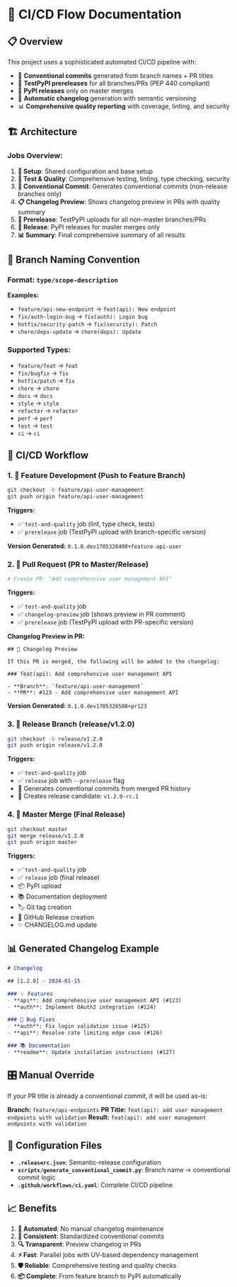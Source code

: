 # 🚀 CI/CD Flow Documentation

## 📋 Overview

This project uses a sophisticated automated CI/CD pipeline with:
- 🤖 **Conventional commits** generated from branch names + PR titles
- 🧪 **TestPyPI prereleases** for all branches/PRs (PEP 440 compliant)
- 🚀 **PyPI releases** only on master merges
- 📝 **Automatic changelog** generation with semantic versioning
- 📊 **Comprehensive quality reporting** with coverage, linting, and security

## 🏗️ Architecture

### Jobs Overview:
1. **🔄 Setup**: Shared configuration and base setup
2. **🧪 Test & Quality**: Comprehensive testing, linting, type checking, security
3. **📝 Conventional Commit**: Generates conventional commits (non-release branches only)
4. **📋 Changelog Preview**: Shows changelog preview in PRs with quality summary
5. **🧪 Prerelease**: TestPyPI uploads for all non-master branches/PRs
6. **🚀 Release**: PyPI releases for master merges only
7. **📊 Summary**: Final comprehensive summary of all results

## 🌿 Branch Naming Convention

### Format: `type/scope-description`

**Examples:**
- `feature/api-new-endpoint` → `feat(api): New endpoint`
- `fix/auth-login-bug` → `fix(auth): Login bug`
- `hotfix/security-patch` → `fix(security): Patch`
- `chore/deps-update` → `chore(deps): Update`

### Supported Types:
- `feature/feat` → `feat`
- `fix/bugfix` → `fix`
- `hotfix/patch` → `fix`
- `chore` → `chore`
- `docs` → `docs`
- `style` → `style`
- `refactor` → `refactor`
- `perf` → `perf`
- `test` → `test`
- `ci` → `ci`

## 🔄 CI/CD Workflow

### 1. 🧪 Feature Development (Push to Feature Branch)

```bash
git checkout -b feature/api-user-management
git push origin feature/api-user-management
```

**Triggers:**
- ✅ `test-and-quality` job (lint, type check, tests)
- ✅ `prerelease` job (TestPyPI upload with branch-specific version)

**Version Generated:** `0.1.0.dev1705328400+feature-api-user`

### 2. 📝 Pull Request (PR to Master/Release)

```bash
# Create PR: "Add comprehensive user management API"
```

**Triggers:**
- ✅ `test-and-quality` job
- ✅ `changelog-preview` job (shows preview in PR comment)
- ✅ `prerelease` job (TestPyPI upload with PR-specific version)

**Changelog Preview in PR:**
```
## 📝 Changelog Preview

If this PR is merged, the following will be added to the changelog:

### feat(api): Add comprehensive user management API

- **Branch**: `feature/api-user-management`
- **PR**: #123 - Add comprehensive user management API
```

**Version Generated:** `0.1.0.dev1705328500+pr123`

### 3. 🎯 Release Branch (release/v1.2.0)

```bash
git checkout -b release/v1.2.0
git push origin release/v1.2.0
```

**Triggers:**
- ✅ `test-and-quality` job
- ✅ `release` job with `--prerelease` flag
- 🔄 Generates conventional commits from merged PR history
- 📝 Creates release candidate: `v1.2.0-rc.1`

### 4. 🚀 Master Merge (Final Release)

```bash
git checkout master
git merge release/v1.2.0
git push origin master
```

**Triggers:**
- ✅ `test-and-quality` job
- ✅ `release` job (final release)
- 📦 PyPI upload
- 📚 Documentation deployment
- 🏷️ Git tag creation
- 📝 GitHub Release creation
- ✨ CHANGELOG.md update

## 📊 Generated Changelog Example

```markdown
# Changelog

## [1.2.0] - 2024-01-15

### ✨ Features
- **api**: Add comprehensive user management API (#123)
- **auth**: Implement OAuth2 integration (#124)

### 🐛 Bug Fixes
- **auth**: Fix login validation issue (#125)
- **api**: Resolve rate limiting edge case (#126)

### 📚 Documentation
- **readme**: Update installation instructions (#127)
```

## 🎛️ Manual Override

If your PR title is already a conventional commit, it will be used as-is:

**Branch:** `feature/api-endpoints`
**PR Title:** `feat(api): add user management endpoints with validation`
**Result:** `feat(api): add user management endpoints with validation`

## 🔧 Configuration Files

- **`.releaserc.json`**: Semantic-release configuration
- **`scripts/generate_conventional_commit.py`**: Branch name → conventional commit logic
- **`.github/workflows/ci.yaml`**: Complete CI/CD pipeline

## 📈 Benefits

1. **🤖 Automated**: No manual changelog maintenance
2. **📝 Consistent**: Standardized conventional commits
3. **🔍 Transparent**: Preview changelog in PRs
4. **⚡ Fast**: Parallel jobs with UV-based dependency management
5. **🛡️ Reliable**: Comprehensive testing and quality checks
6. **📦 Complete**: From feature branch to PyPI automatically

